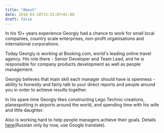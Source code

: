 ```yaml
---
title: "About"
date: 2018-03-10T23:33:07+01:00
draft: false
---
```

In his 10+ years experience Georgiy had a chance to work for small local companies, country scale enterprises, non-profit organisations and international corporations.

Today Georgiy is working at Booking.com, world's leading online travel agency. His role there - Senior Developer and Team Lead, and he is responsible for company products development as well as people management.

Georgiy believes that main skill each manager should have is openness - ability to honestly and fairly talk to your direct reports and people around you in order to achieve results together.

In his spare time Georgiy likes constructing Lego Technic creations, planespotting in airports around the world, and spending time with his wife and little daughter.

Also is working hard to help people managers achieve their goals. Details [here](https://coaching.glamcoder.org)(Russian only by now, use Google translate).
